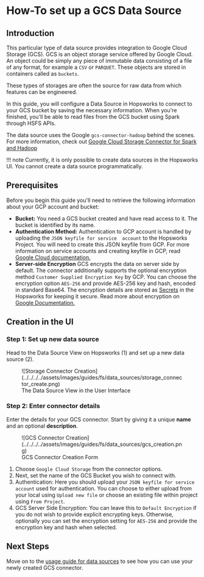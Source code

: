 # How-To set up a GCS Data Source

## Introduction

This particular type of data source provides integration to Google Cloud Storage (GCS). GCS is 
an object storage service offered by Google Cloud. An object could be simply any piece 
of immutable data consisting of a file of any format, for example a `CSV` or `PARQUET`. These objects are stored in 
containers called as `buckets`.

These types of storages are often the source for raw data from which features can be engineered.

In this guide, you will configure a Data Source in Hopsworks to connect to your GCS bucket by saving the 
necessary information.
When you're finished, you'll be able to read files from the GCS bucket using Spark through HSFS APIs.

The data source uses the Google `gcs-connector-hadoop` behind the scenes. For more information, check out [Google Cloud Storage Connector for Spark and Hadoop](
https://github.com/GoogleCloudDataproc/hadoop-connectors/tree/master/gcs#google-cloud-storage-connector-for-spark-and-hadoop 'google-cloud-storage-connector-for-spark-and-hadoop')

!!! note
    Currently, it is only possible to create data sources in the Hopsworks UI. You cannot create a data source programmatically.

## Prerequisites

Before you begin this guide you'll need to retrieve the following information about your GCP account and bucket:

- **Bucket:** You need a GCS bucket created and have read access to it. The bucket is identified by its name.
- **Authentication Method:** Authentication to GCP account is handled by uploading the `JSON keyfile for service 
  account` to the Hopsworks Project. You will need to create this JSON keyfile from GCP. For more information on 
  service accounts 
  and creating keyfile in GCP, read [Google Cloud documentation.](https://cloud.google.com/docs/authentication/production#create_service_account
  'creating service account keyfile')
- **Server-side Encryption** GCS encrypts the data on server side by default. The connector additionally supports the 
  optional encryption method `Customer Supplied Encryption Key` by GCP. You can choose the encryption option `AES-256` and provide AES-256 key and hash, encoded in 
  standard Base64. The encryption details are stored as [Secrets](../../../projects/secrets/create_secret.md) 
  in the Hopsworks for keeping it secure.
  Read more about encryption on [Google Documentation.](https://cloud.google.com/storage/docs/encryption/customer-supplied-keys)

## Creation in the UI
### Step 1: Set up new data source

Head to the Data Source View on Hopsworks (1) and set up a new data source (2).

<figure markdown>
  ![Storage Connector Creation](../../../../assets/images/guides/fs/data_sources/storage_connector_create.png)
  <figcaption>The Data Source View in the User Interface</figcaption>
</figure>

### Step 2: Enter connector details

Enter the details for your GCS connector. Start by giving 
it a unique **name** and an optional 
**description**.

<figure markdown>
  ![GCS Connector Creation](../../../../assets/images/guides/fs/data_sources/gcs_creation.png)
  <figcaption>GCS Connector Creation Form</figcaption>
</figure>

1. Choose `Google Cloud Storage` from the connector options.
2. Next, set the name of the GCS Bucket you wish to connect with.
3. Authentication: Here you should upload your `JSON keyfile for service
   account` used for authentication. You can choose to either
   upload from your local using `Upload new file` or choose an existing file within project using `From Project`.
4. GCS Server Side Encryption: You can leave this to `Default Encryption` if you do not wish to provide explicit encrypting keys. Otherwise, 
optionally you can set the encryption setting for `AES-256` and provide the encryption key and hash when selected.

## Next Steps

Move on to the [usage guide for data sources](../usage.md) to see how you can use your newly created GCS 
connector.